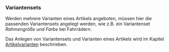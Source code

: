 ### Variantensets

Werden mehrere Varianten eines Artikels angeboten, müssen hier die passenden Variantensets angelegt werden, wie z.B. ein Variantenset *Rahmengröße und Farbe* bei Fahrrädern.

Das Anlegen von Variantensets und Varianten eines Artikels wird im Kapitel [Artikelvarianten](/artikelvarianten.md) beschrieben.
